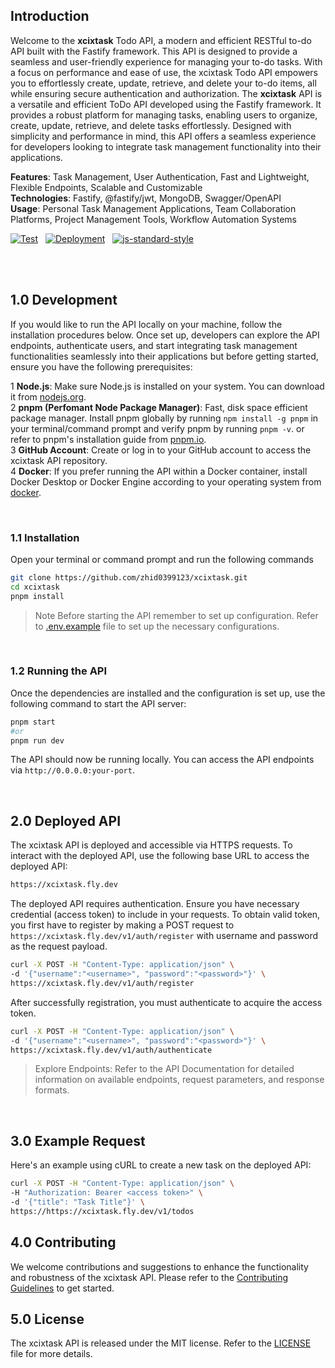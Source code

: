 ## Introduction

Welcome to the **xcixtask** Todo API, a modern and efficient RESTful to-do API built with the Fastify framework. This API is designed to provide a seamless and user-friendly experience for managing your to-do tasks. With a focus on performance and ease of use, the xcixtask Todo API empowers you to effortlessly create, update, retrieve, and delete your to-do items, all while ensuring secure authentication and authorization. The **xcixtask** API is a versatile and efficient ToDo API developed using the Fastify framework. It provides a robust platform for managing tasks, enabling users to organize, create, update, retrieve, and delete tasks effortlessly. Designed with simplicity and performance in mind, this API offers a seamless experience for developers looking to integrate task management functionality into their applications.

**Features**: Task Management, User Authentication, Fast and Lightweight, Flexible Endpoints, Scalable and Customizable <br>
**Technologies**: Fastify, @fastify/jwt, MongoDB, Swagger/OpenAPI <br>
**Usage**: Personal Task Management Applications, Team Collaboration Platforms, Project Management Tools, Workflow Automation Systems

[![Test](https://github.com/zhid0399123/xcixtask/actions/workflows/ci.yml/badge.svg)](https://github.com/zhid0399123/xcixtask/actions/workflows/ci.yml) &nbsp;
[![Deployment](https://github.com/zhid0399123/xcixtask/actions/workflows/fly.yml/badge.svg)](https://github.com/zhid0399123/xcixtask/actions/workflows/fly.yml) &nbsp;
[![js-standard-style](https://img.shields.io/badge/style-standard-brightgreen.svg?style=flat)](https://standardjs.com/)

<br>

<br>

## 1.0 Development

If you would like to run the API locally on your machine, follow the installation procedures below. Once set up, developers can explore the API endpoints, authenticate users, and start integrating task management functionalities seamlessly into their applications but before getting started, ensure you have the following prerequisites:

1 **Node.js**: Make sure Node.js is installed on your system. You can download it from [nodejs.org](https://nodejs.org/en/download/current). <br>
2 **pnpm (Perfomant Node Package Manager)**: Fast, disk space efficient package manager. Install pnpm globally by running `npm install -g pnpm` in your terminal/command prompt and verify pnpm by running `pnpm -v`. or refer to pnpm's installation guide from [pnpm.io](https://pnpm.io/installation). <br>
3 **GitHub Account**: Create or log in to your GitHub account to access the xcixtask API repository. <br>
4 **Docker**: If you prefer running the API within a Docker container, install Docker Desktop or Docker Engine according to your operating system from [docker](docker.com/get-started).

<br>

### 1.1 Installation

Open your terminal or command prompt and run the following commands

```bash
git clone https://github.com/zhid0399123/xcixtask.git
cd xcixtask
pnpm install
```

> Note
> Before starting the API remember to set up configuration. Refer to [.env.example](#.env.example) file to set up the necessary configurations.

<br>

### 1.2 Running the API

Once the dependencies are installed and the configuration is set up, use the following command to start the API server:

```bash
pnpm start
#or
pnpm run dev
```

The API should now be running locally. You can access the API endpoints via `http://0.0.0.0:your-port`.

<br>

## 2.0 Deployed API

The xcixtask API is deployed and accessible via HTTPS requests. To interact with the deployed API, use the following base URL to access the deployed API:

```bash
https://xcixtask.fly.dev

```

The deployed API requires authentication. Ensure you have necessary credential (access token) to include in your requests. To obtain valid token, you first have to register by making a POST request to `https://xcixtask.fly.dev/v1/auth/register` with username and password as the request payload.

```bash
curl -X POST -H "Content-Type: application/json" \
-d '{"username":"<username>", "password":"<password>"}' \
https://xcixtask.fly.dev/v1/auth/register
```

After successfully registration, you must authenticate to acquire the access token.

```bash
curl -X POST -H "Content-Type: application/json" \
-d '{"username":"<username>", "password":"<password>"}' \
https://xcixtask.fly.dev/v1/auth/authenticate
```

> Explore Endpoints:
> Refer to the API Documentation for detailed information on available endpoints, request parameters, and response formats.

<br>

## 3.0 Example Request

Here's an example using cURL to create a new task on the deployed API:

```bash
curl -X POST -H "Content-Type: application/json" \
-H "Authorization: Bearer <access token>" \
-d '{"title": "Task Title"}' \
https://https://xcixtask.fly.dev/v1/todos
```

## 4.0 Contributing

We welcome contributions and suggestions to enhance the functionality and robustness of the xcixtask API. Please refer to the [Contributing Guidelines](CONTRIBUTING.md) to get started.

## 5.0 License

The xcixtask API is released under the MIT license. Refer to the [LICENSE](LICENSE) file for more details.
